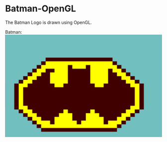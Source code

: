 # Batman-OpenGL
The Batman Logo is drawn using OpenGL.

Batman:
![alt text](https://github.com/hhshanto/Batman-OpenGL/blob/master/Batman.png)

